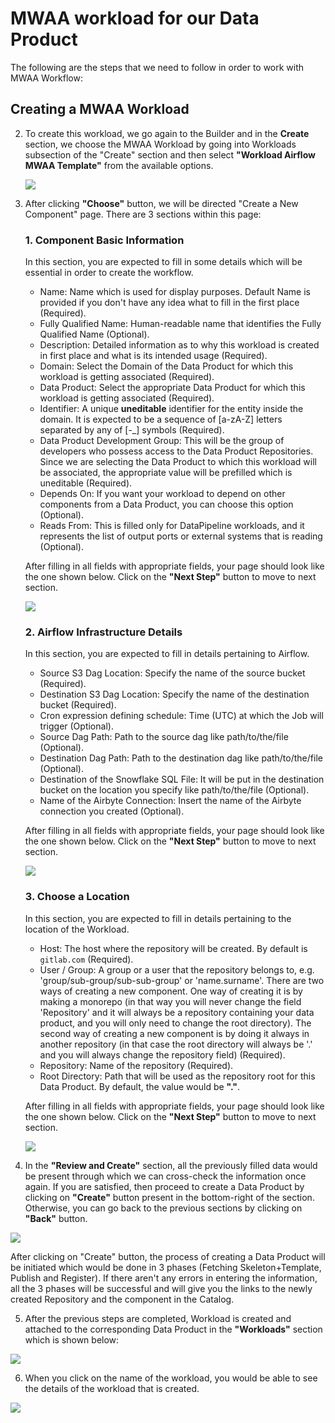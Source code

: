 # MWAA workload for our Data Product

The following are the steps that we need to follow in order to work with MWAA Workflow:

## Creating a MWAA Workload

2. To create this workload, we go again to the Builder and in the **Create** section, we choose the MWAA Workload by going into Workloads subsection of the "Create" section and then select **"Workload Airflow MWAA Template"** from the available options.

   <img src="./images/MWAAonBuilder.png">

3. After clicking **"Choose"** button, we will be directed "Create a New Component" page. There are 3 sections within this page:

   ### 1. Component Basic Information

      In this section, you are expected to fill in some details which will be essential in order to create the workflow.

      - Name: Name which is used for display purposes. Default Name is provided if you don't have any idea what to fill in the first place (Required).
      - Fully Qualified Name: Human-readable name that identifies the Fully Qualified Name (Optional).
      - Description: Detailed information as to why this workload is created in first place and what is its intended usage (Required).
      - Domain: Select the Domain of the Data Product for which this workload is getting associated (Required).
      - Data Product: Select the appropriate Data Product for which this workload is getting associated (Required).
      - Identifier: A unique **uneditable** identifier for the entity inside the domain. It is expected to be a sequence of [a-zA-Z] letters separated by any of [-_] symbols (Required).
      - Data Product Development Group: This will be the group of developers who possess access to the Data Product Repositories. Since we are selecting the Data Product to which this workload will be associated, the appropriate value will be prefilled which is uneditable (Required).
      - Depends On: If you want your workload to depend on other components from a Data Product, you can choose this option (Optional).
      - Reads From: This is filled only for DataPipeline workloads, and it represents the list of output ports or external systems that is reading (Optional).

      After filling in all fields with appropriate fields, your page should look like the one shown below. Click on the **"Next Step"** button to move to next section.

      <img src="./images/MWAABasicInfo.png">

   ### 2. Airflow Infrastructure Details

      In this section, you are expected to fill in details pertaining to Airflow.

      - Source S3 Dag Location: Specify the name of the source bucket (Required).
      - Destination S3 Dag Location: Specify the name of the destination bucket (Required).
      - Cron expression defining schedule: Time (UTC) at which the Job will trigger (Optional).
      - Source Dag Path: Path to the source dag like path/to/the/file (Optional).
      - Destination Dag Path: Path to the destination dag like path/to/the/file (Optional).
      - Destination of the Snowflake SQL File: It will be put in the destination bucket on the location you specify like path/to/the/file (Optional).
      - Name of the Airbyte Connection: Insert the name of the Airbyte connection you created (Optional).
      
      After filling in all fields with appropriate fields, your page should look like the one shown below. Click on the **"Next Step"** button to move to next section.

      <img src="./images/MWAAInfraDetails.png">

   ### 3. Choose a Location
      In this section, you are expected to fill in details pertaining to the location of the Workload.

      - Host: The host where the repository will be created. By default is `gitlab.com` (Required).
      - User / Group: A group or a user that the repository belongs to, e.g. 'group/sub-group/sub-sub-group' or 'name.surname'. There are two ways of creating a new component. One way of creating it is by making a monorepo (in that way you will never change the field 'Repository' and it will always be a repository containing your data product, and you will only need to change the root directory). The second way of creating a new component is by doing it always in another repository (in that case the root directory will always be '.' and you will always change the repository field) (Required).
      - Repository: Name of the repository (Required).
      - Root Directory: Path that will be used as the repository root for this Data Product. By default, the value would be **"."**.
      
      After filling in all fields with appropriate fields, your page should look like the one shown below. Click on the **"Next Step"** button to move to next section.

      <img src="./images/ChooseLocationMWAA.png">

4. In the **"Review and Create"** section, all the previously filled data would be present through which we can cross-check the information once again. If you are satisfied, then proceed to create a Data Product by clicking on **"Create"** button present in the bottom-right of the section. Otherwise, you can go back to the previous sections by clicking on **"Back"** button.

<img src="./images/ReviewMWAA.png">

After clicking on "Create" button, the process of creating a Data Product will be initiated which would be done in 3 phases (Fetching Skeleton+Template, Publish and Register). If there aren't any errors in entering the information, all the 3 phases will be successful and will give you the links to the newly created Repository and the component in the Catalog.

5. After the previous steps are completed, Workload is created and attached to the corresponding Data Product in the **"Workloads"** section which is shown below:

<img src="./images/CreatedMWAAinDP.png">

6. When you click on the name of the workload, you would be able to see the details of the workload that is created.

<img src="./images/CreatedMWAA.png">